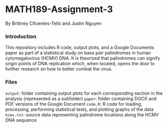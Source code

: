 # MATH189-Assignment-3
By Brittney Cifuentes-Tello and Justin Nguyen

### Introduction
This repository includes R code, output plots, and a Google Documents paper as part of a statistical study on base pair palindromes in human cytomegalovirus (HCMV) DNA. It is theorized that palindromes can signify origin points of DNA replication which, when located, opens the door to further research on how to better combat the virus.

### Files
`output`: folder containing output plots for each corresponding section in the analysis (represented as a subfolder)
`paper`: folder containing DOCX and PDF versions of the Google Document
`code.R`: R code for loading, processing, performing statistical tests, and plotting graphs of the data
`hcmv.txt`: source data representing palindrome locations along the HCMV DNA sequence
